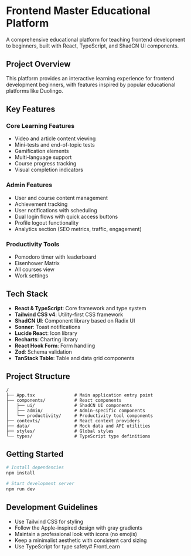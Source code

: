 # Frontend Master Educational Platform

A comprehensive educational platform for teaching frontend development to beginners, built with React, TypeScript, and ShadCN UI components.

## Project Overview

This platform provides an interactive learning experience for frontend development beginners, with features inspired by popular educational platforms like Duolingo.

## Key Features

### Core Learning Features
- Video and article content viewing
- Mini-tests and end-of-topic tests
- Gamification elements
- Multi-language support
- Course progress tracking
- Visual completion indicators

### Admin Features
- User and course content management
- Achievement tracking
- User notifications with scheduling
- Dual login flows with quick access buttons
- Profile logout functionality
- Analytics section (SEO metrics, traffic, engagement)

### Productivity Tools
- Pomodoro timer with leaderboard
- Eisenhower Matrix
- All courses view
- Work settings

## Tech Stack

- **React & TypeScript**: Core framework and type system
- **Tailwind CSS v4**: Utility-first CSS framework
- **ShadCN UI**: Component library based on Radix UI
- **Sonner**: Toast notifications
- **Lucide React**: Icon library
- **Recharts**: Charting library
- **React Hook Form**: Form handling
- **Zod**: Schema validation
- **TanStack Table**: Table and data grid components

## Project Structure

```
/
├── App.tsx               # Main application entry point
├── components/           # React components
│   ├── ui/               # ShadCN UI components
│   ├── admin/            # Admin-specific components
│   └── productivity/     # Productivity tool components
├── contexts/             # React context providers
├── data/                 # Mock data and API utilities
├── styles/               # Global styles
└── types/                # TypeScript type definitions
```

## Getting Started

```bash
# Install dependencies
npm install

# Start development server
npm run dev
```

## Development Guidelines

- Use Tailwind CSS for styling
- Follow the Apple-inspired design with gray gradients
- Maintain a professional look with icons (no emojis)
- Keep a minimalist aesthetic with consistent card sizing
- Use TypeScript for type safety#   F r o n t L e a r n  
 